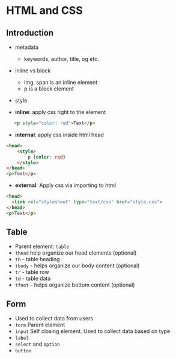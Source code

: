 # HTML and CSS

## Introduction

- metadata
    -  keywords, author, title, og etc.

- inline vs block
    - img, span is an inline element
    - p is a block element

- style
 - **inline**: apply css right to the element
 
 ```html
    <p style="color: red">Text</p>
 ```
 - **internal**: apply css inside html head 

```html
<head>
    <style>
        p {color: red}
    </style>
</head>
<p>Text</p>
```

- **external**:  Apply css via importing to html
```html
<head>
  <link rel="stylesheet" type="text/css" href="style.css">
</head>
<p>Text</p>
```



## Table
 - Parent element: `table`
 - `thead` help organize our head elements (optional)
 - `th` - table heading
 - `tbody` - helps organize our body content (optional)
 - `tr` - table row
 - `td` - table data
 - `tfoot` - helps organize bottom content (optional)

## Form
- Used to collect data from users
- `form` Parent element
- `input` Self closing element. Used to collect data based on type
- `label`
- `select` and `option`
- `button`